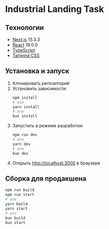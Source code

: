 # Industrial Landing Task

## Технологии

- [Next.js](https://nextjs.org/) 15.3.3
- [React](https://reactjs.org/) 19.0.0
- [TypeScript](https://www.typescriptlang.org/)
- [Tailwind CSS](https://tailwindcss.com/)

## Установка и запуск

1. Клонировать репозиторий
2. Установить зависимости:
   ```bash
   npm install
   # или
   yarn install
   # или
   bun install
   ```
3. Запустить в режиме разработки:
   ```bash
   npm run dev
   # или
   yarn dev
   # или
   bun dev
   ```
4. Открыть [http://localhost:3000](http://localhost:3000) в браузере

## Сборка для продакшена

```bash
npm run build
npm run start
# или
yarn build
yarn start
# или
bun build
bun start
```